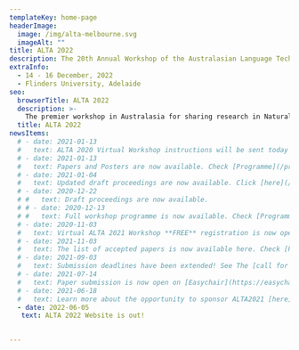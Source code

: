 ```yaml
---
templateKey: home-page
headerImage:
  image: /img/alta-melbourne.svg
  imageAlt: ""
title: ALTA 2022
description: The 20th Annual Workshop of the Australasian Language Technology Association
extraInfo: 
  - 14 - 16 December, 2022
  - Flinders University, Adelaide 
seo:
  browserTitle: ALTA 2022
  description: >-
    The premier workshop in Australasia for sharing research in Natural Language Processing and Computational Linguistics. Submissions from students, academics and industry researchers are welcome.
  title: ALTA 2022
newsItems:
  # - date: 2021-01-13
  #   text: ALTA 2020 Virtual Workshop instructions will be sent today to all the registered participants. 
  # - date: 2021-01-13
  #   text: Papers and Posters are now available. Check [Programme](/programme).
  # - date: 2021-01-04
  #   text: Updated draft proceedings are now available. Click [here](/files/ALTA2020-proceedings-draft.pdf).
  # - date: 2020-12-22
  # #   text: Draft proceedings are now available. 
  # # - date: 2020-12-13
  # #   text: Full workshop programme is now available. Check [Programme](/programme).
  # - date: 2020-11-03
  #   text: Virtual ALTA 2021 Workshop **FREE** registration is now open. Check [Registration](/registration).
  # - date: 2021-11-03
  #   text: The list of accepted papers is now available here. Check [Papers](/papers).
  # - date: 2021-09-03
  #   text: Submission deadlines have been extended! See The [call for papers] (/call-for-papers) for details
  # - date: 2021-07-14
  #   text: Paper submission is now open on [Easychair](https://easychair.org/conferences/?conf=alta2021).
  # - date: 2021-06-18
  #   text: Learn more about the opportunity to sponsor ALTA2021 [here](/files/ALTA-Sponsorship-Document-2021.pdf)
  - date: 2022-06-05
   text: ALTA 2022 Website is out!

 
---
```

